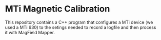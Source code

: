 # MTi Magnetic Calibration
This repository contains a C++ program that configures a MTi device (we used a MTi 630) to the setings needed to record a logfile and then process it with MagField Mapper.
